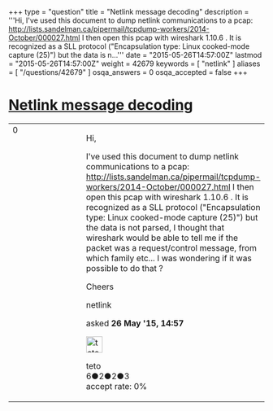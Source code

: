 +++
type = "question"
title = "Netlink message decoding"
description = '''Hi, I&#x27;ve used this document to dump netlink communications to a pcap: http://lists.sandelman.ca/pipermail/tcpdump-workers/2014-October/000027.html I then open this pcap with wireshark 1.10.6 . It is recognized as a SLL protocol (&quot;Encapsulation type: Linux cooked-mode capture (25)&quot;) but the data is n...'''
date = "2015-05-26T14:57:00Z"
lastmod = "2015-05-26T14:57:00Z"
weight = 42679
keywords = [ "netlink" ]
aliases = [ "/questions/42679" ]
osqa_answers = 0
osqa_accepted = false
+++

<div class="headNormal">

# [Netlink message decoding](/questions/42679/netlink-message-decoding)

</div>

<div id="main-body">

<div id="askform">

<table id="question-table" style="width:100%;"><colgroup><col style="width: 50%" /><col style="width: 50%" /></colgroup><tbody><tr class="odd"><td style="width: 30px; vertical-align: top"><div class="vote-buttons"><div id="post-42679-score" class="post-score" title="current number of votes">0</div><div id="favorite-count" class="favorite-count"></div></div></td><td><div id="item-right"><div class="question-body"><p>Hi,</p><p>I've used this document to dump netlink communications to a pcap: <a href="http://lists.sandelman.ca/pipermail/tcpdump-workers/2014-October/000027.html">http://lists.sandelman.ca/pipermail/tcpdump-workers/2014-October/000027.html</a> I then open this pcap with wireshark 1.10.6 . It is recognized as a SLL protocol ("Encapsulation type: Linux cooked-mode capture (25)") but the data is not parsed, I thought that wireshark would be able to tell me if the packet was a request/control message, from which family etc... I was wondering if it was possible to do that ?</p><p>Cheers</p></div><div id="question-tags" class="tags-container tags">netlink</div><div id="question-controls" class="post-controls"></div><div class="post-update-info-container"><div class="post-update-info post-update-info-user"><p>asked <strong>26 May '15, 14:57</strong></p><img src="https://secure.gravatar.com/avatar/e2e55c6d8b33c6f22b441b0f39cfa209?s=32&amp;d=identicon&amp;r=g" class="gravatar" width="32" height="32" alt="teto&#39;s gravatar image" /><p>teto<br />
<span class="score" title="6 reputation points">6</span><span title="2 badges"><span class="badge1">●</span><span class="badgecount">2</span></span><span title="2 badges"><span class="silver">●</span><span class="badgecount">2</span></span><span title="3 badges"><span class="bronze">●</span><span class="badgecount">3</span></span><br />
<span class="accept_rate" title="Rate of the user&#39;s accepted answers">accept rate:</span> <span title="teto has no accepted answers">0%</span></p></div></div><div id="comments-container-42679" class="comments-container"></div><div id="comment-tools-42679" class="comment-tools"></div><div class="clear"></div><div id="comment-42679-form-container" class="comment-form-container"></div><div class="clear"></div></div></td></tr></tbody></table>

</div>

</div>

